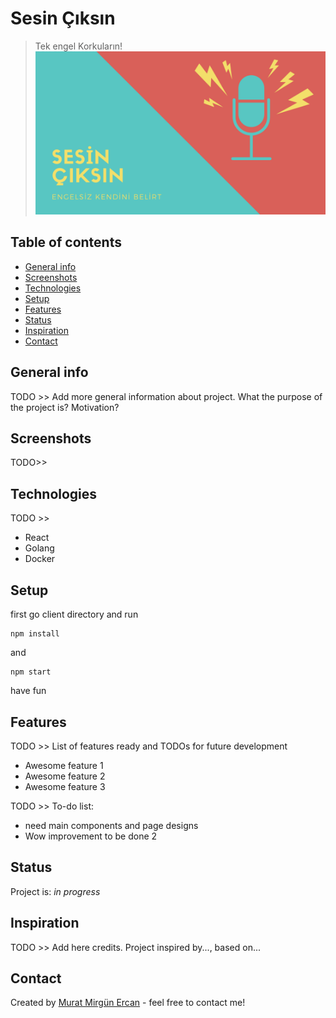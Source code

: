 # Sesin Çıksın
> Tek engel Korkuların!
![Example screenshot](./img/ses.png)  
## Table of contents
* [General info](#general-info)
* [Screenshots](#screenshots)
* [Technologies](#technologies)
* [Setup](#setup)
* [Features](#features)
* [Status](#status)
* [Inspiration](#inspiration)
* [Contact](#contact)

## General info
TODO >>
Add more general information about project. What the purpose of the project is? Motivation?

## Screenshots
TODO>>

## Technologies
TODO >>
* React
* Golang
* Docker

## Setup
first go client directory and run
```
npm install
```
and 
```
npm start
```
have fun

## Features
TODO >> List of features ready and TODOs for future development
* Awesome feature 1
* Awesome feature 2
* Awesome feature 3

TODO >> To-do list:
* need main components and page designs
* Wow improvement to be done 2

## Status
Project is: _in progress_

## Inspiration
TODO >> Add here credits. Project inspired by..., based on...

## Contact
Created by [Murat Mirgün Ercan](https://murat.codes/) - feel free to contact me!